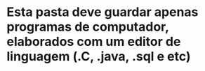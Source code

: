 # Esta pasta deve guardar apenas programas de computador, elaborados com um editor de linguagem (.C, .java, .sql e etc)
